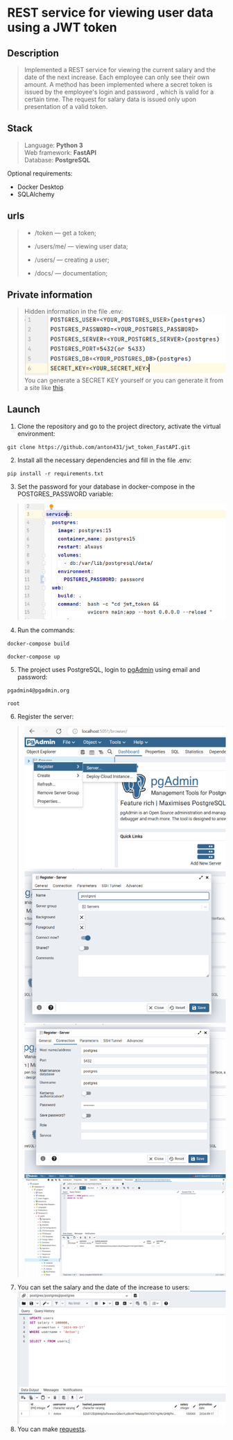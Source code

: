# REST service for viewing user data using a JWT token

## Description
>Implemented a REST service for viewing the current salary and the date of the next
increase.  Each
employee can only see their own amount.  A method has been implemented where a secret token is issued by the employee's login and password
, which is valid for a certain time. The request
for salary data is issued only upon presentation of a valid token.

## Stack

>Language: __Python 3__<br>
Web framework: __FastAPI__<br>
Database: __PostgreSQL__<br>

Optional requirements:<br>
- Docker Desktop<br>
- SQLAlchemy

## urls

> - <p>/token — get a token;<br>
> - <p>/users/me/ — viewing user data;<br>
> - <p>/users/ — creating a user;<br>
> - <p>/docs/ — documentation;<br>

## Private information

>Hidden information in the file .env:<br>
>![img.png](img/img.png)
> You can generate a SECRET KEY yourself or you can generate it from a site like <a href=https://www.grc.com/passwords.htm>this</a>.

## Launch

1. Clone the repository and go to the project directory, activate the virtual environment:
```
git clone https://github.com/anton431/jwt_token_FastAPI.git
```
2. Install all the necessary dependencies and fill in the file .env:
```
pip install -r requirements.txt
```
3. Set the password for your database in docker-compose in the POSTGRES_PASSWORD variable:
>![img.png](img/img1.png)
4. Run the commands:
```
docker-compose build
```
```
docker-compose up
```
5. The project uses PostgreSQL, login to <a target="_blank" href=http://localhost:5051/login>pgAdmin</a> using email and password:
```
pgadmin4@pgadmin.org
```
```
root
```
6. Register the server: <br>
>![img3.png](img/img2.png)
>![img_1.png](img/img3.png)
> ![img.png](img/img4.png)
> ![img_1.png](img/img5.png)

7. You can set the salary and the date of the increase to users:
![img_1.png](img/img6.png)
8. You can make <a href=http://127.0.0.1:8000/docs>requests</a>.